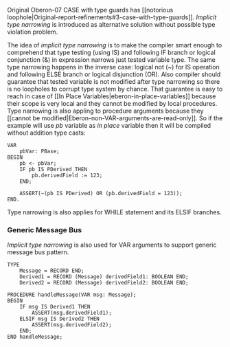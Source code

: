 Original Oberon-07 CASE with type guards has [[notorious loophole|Original-report-refinements#3-case-with-type-guards]]. *Implicit type narrowing* is introduced as alternative solution without possible type violation problem.

The idea of *implicit type narrowing* is to make the compiler smart enough to comprehend that type testing (using IS) and following IF branch or logical conjunction (&) in expression narrows just tested variable type. The same type narrowing happens in the inverse case: logical not (~) for IS operation and following ELSE branch or logical disjunction (OR). Also compiler should guarantee that tested variable is not modified after type narrowing so there is no loopholes to corrupt type system by chance. That guarantee is easy to reach in case of [[In Place Variables|eberon-in-place-variables]] because their scope is very local and they cannot be modified by local procedures. Type narrowing is also appling to procedure arguments because they [[cannot be modified|Eberon-non-VAR-arguments-are-read-only]]. So if the example will use *pb* variable as *in place* variable then it will be compiled without addition type casts:

    VAR
        pbVar: PBase;
    BEGIN
        pb <- pbVar;
        IF pb IS PDerived THEN
            pb.derivedField := 123;
        END;

        ASSERT(~(pb IS PDerived) OR (pb.derivedField = 123));
    END.

Type narrowing is also applies for WHILE statement and its ELSIF branches.

### Generic Message Bus
*Implicit type narrowing* is also used for VAR arguments to support generic message bus pattern.

    TYPE
        Message = RECORD END;
        Derived1 = RECORD (Message) derivedField1: BOOLEAN END;
        Derived2 = RECORD (Message) derivedField2: BOOLEAN END;

    PROCEDURE handleMessage(VAR msg: Message);
    BEGIN
        IF msg IS Derived1 THEN
            ASSERT(msg.derivedField1);
        ELSIF msg IS Derived2 THEN
            ASSERT(msg.derivedField2);
        END;
    END handleMessage;        